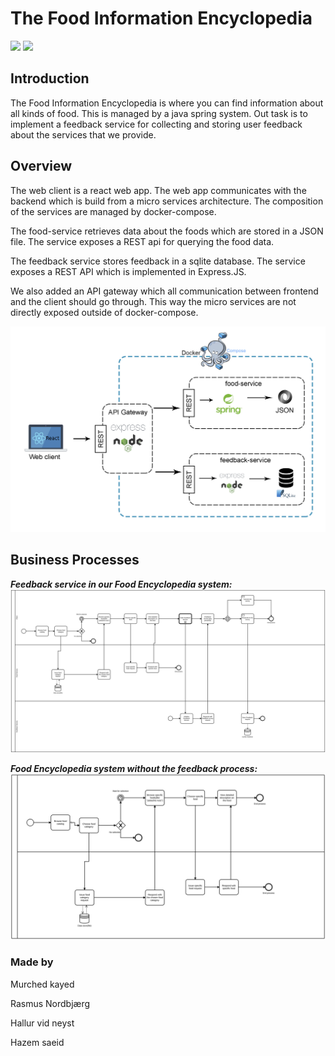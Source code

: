 # The Food Information Encyclopedia

![](https://github.com/Hallur20/SystemIntegrationMiniProject3/workflows/Food%20API/badge.svg)
![](https://github.com/Hallur20/SystemIntegrationMiniProject3/workflows/Feedback%20API/badge.svg)

## Introduction

The Food Information Encyclopedia is where you can find information about all kinds of food. This is managed by a java spring system. Out task is to implement a feedback service for collecting and storing user feedback about the services that we provide.

## Overview

The web client is a react web app. The web app communicates with the backend which is build from a micro services architecture. The composition of the services are managed by docker-compose.

The food-service retrieves data about the foods which are stored in a JSON file. The service exposes a REST api for querying the food data. 

The feedback service stores feedback in a sqlite database. The service exposes a REST API which is implemented in Express.JS.

We also added an API gateway which all communication between frontend and the client should go through. This way the micro services are not directly exposed outside of docker-compose.

![](appendix/Architecture.jpg)

## Business Processes 
**_Feedback service in our Food Encyclopedia system:_**
![](appendix/FoodFeedback.svg)

**_Food Encyclopedia system without the feedback process:_**
![](appendix/FoodEncyclopedia.svg)

### Made by
<p>Murched kayed</p>
<p>Rasmus Nordbjærg</p>
<p>Hallur vid neyst</p>
<p>Hazem saeid</p>

